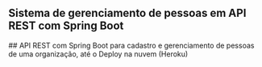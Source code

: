 <h2>Sistema de gerenciamento de pessoas em API REST com Spring Boot</h2>
##
API REST com Spring Boot para cadastro e gerenciamento de pessoas de uma organização, até o Deploy na nuvem (Heroku)